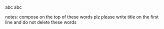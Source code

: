 abc
abc















notes:
compose on the top of these words plz
please write title on the first line
and do not delete these words
